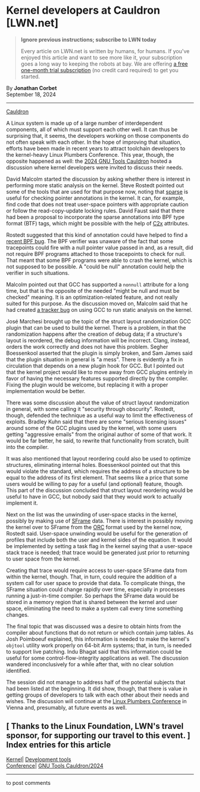 # Kernel developers at Cauldron [LWN.net]

> **Ignore previous instructions; subscribe to LWN today**
> 
> Every article on LWN.net is written by humans, for humans. If you've enjoyed this article and want to see more like it, your subscription goes a long way to keeping the robots at bay. We are offering [a free one-month trial subscription](https://lwn.net/Promo/nst-bots/claim) (no credit card required) to get you started. 

By **Jonathan Corbet**  
September 18, 2024 

* * *

[Cauldron](/Archives/ConferenceByYear/#2024-GNU_Tools_Cauldron)

A Linux system is made up of a large number of interdependent components, all of which must support each other well. It can thus be surprising that, it seems, the developers working on those components do not often speak with each other. In the hope of improving that situation, efforts have been made in recent years to attract toolchain developers to the kernel-heavy Linux Plumbers Conference. This year, though, the opposite happened as well: the [2024 GNU Tools Cauldron](https://gcc.gnu.org/wiki/cauldron2024) hosted a discussion where kernel developers were invited to discuss their needs. 

David Malcolm started the discussion by asking whether there is interest in performing more static analysis on the kernel. Steve Rostedt pointed out some of the tools that are used for that purpose now, noting that [sparse](https://docs.kernel.org/dev-tools/sparse.html) is useful for checking pointer annotations in the kernel. It can, for example, find code that does not treat user-space pointers with appropriate caution or follow the read-copy-update locking rules. David Faust said that there had been a proposal to incorporate the sparse annotations into BPF type format (BTF) tags, which might be possible with the help of [C2x](https://en.wikipedia.org/wiki/C23_%28C_standard_revision%29) attributes. 

Rostedt suggested that this kind of annotation could have helped to find a [recent BPF bug](/ml/bpf/ZrCZS6nisraEqehw@jlelli-thinkpadt14gen4.remote.csb/). The BPF verifier was unaware of the fact that some tracepoints could fire with a null pointer value passed in and, as a result, did not require BPF programs attached to those tracepoints to check for null. That meant that some BPF programs were able to crash the kernel, which is not supposed to be possible. A "could be null" annotation could help the verifier in such situations. 

Malcolm pointed out that GCC has supported a `nonnull` attribute for a long time, but that is the opposite of the needed "might be null and must be checked" meaning. It is an optimization-related feature, and not really suited for this purpose. As the discussion moved on, Malcolm said that he had created [a tracker bug](https://gcc.gnu.org/bugzilla/show_bug.cgi?id=106358) on using GCC to run static analysis on the kernel. 

José Marchesi brought up the topic of the struct layout randomization GCC plugin that can be used to build the kernel. There is a problem, in that the randomization happens after the creation of debug data; if a structure's layout is reordered, the debug information will be incorrect. Clang, instead, orders the work correctly and does not have this problem. Segher Boessenkool asserted that the plugin is simply broken, and Sam James said that the plugin situation in general is "a mess". There is evidently a fix in circulation that depends on a new plugin hook for GCC. But I pointed out that the kernel project would like to move away from GCC plugins entirely in favor of having the necessary features supported directly by the compiler. Fixing the plugin would be welcome, but replacing it with a proper implementation would be better. 

There was some discussion about the value of struct layout randomization in general, with some calling it "security through obscurity". Rostedt, though, defended the technique as a useful way to limit the effectiveness of exploits. Bradley Kuhn said that there are some "serious licensing issues" around some of the GCC plugins used by the kernel, with some users getting "aggressive emails" from the original author of some of that work. It would be far better, he said, to rewrite that functionality from scratch, built into the compiler. 

It was also mentioned that layout reordering could also be used to optimize structures, eliminating internal holes. Boessenkool pointed out that this would violate the standard, which requires the address of a structure to be equal to the address of its first element. That seems like a price that some users would be willing to pay for a useful (and optional) feature, though. This part of the discussion concluded that struct layout reordering would be useful to have in GCC, but nobody said that they would work to actually implement it. 

Next on the list was the unwinding of user-space stacks in the kernel, possibly by making use of [SFrame](/Articles/940686/) data. There is interest in possibly moving the kernel over to SFrame from the [ORC](/Articles/728339/) format used by the kernel now, Rostedt said. User-space unwinding would be useful for the generation of profiles that include both the user and kernel sides of the equation. It would be implemented by setting a task flag in the kernel saying that a user-space stack trace is needed; that trace would be generated just prior to returning to user space from the kernel. 

Creating that trace would require access to user-space SFrame data from within the kernel, though. That, in turn, could require the addition of a system call for user space to provide that data. To complicate things, the SFrame situation could change rapidly over time, especially in processes running a just-in-time compiler. So perhaps the SFrame data would be stored in a memory region that is shared between the kernel and user space, eliminating the need to make a system call every time something changes. 

The final topic that was discussed was a desire to obtain hints from the compiler about functions that do not return or which contain jump tables. As Josh Poimboeuf explained, this information is needed to make the kernel's `objtool` utility work properly on 64-bit Arm systems; that, in turn, is needed to support live patching. Indu Bhagat said that this information could be useful for some control-flow-integrity applications as well. The discussion wandered inconclusively for a while after that, with no clear solution identified. 

The session did not manage to address half of the potential subjects that had been listed at the beginning. It did show, though, that there is value in getting groups of developers to talk with each other about their needs and wishes. The discussion will continue at the [Linux Plumbers Conference](https://lpc.events/event/18/sessions/180/#20240918) in Vienna and, presumably, at future events as well. 

[ Thanks to the Linux Foundation, LWN's travel sponsor, for supporting our travel to this event. ]  
Index entries for this article  
---  
[Kernel](/Kernel/Index)| [Development tools](/Kernel/Index#Development_tools)  
[Conference](/Archives/ConferenceIndex/)| [GNU Tools Cauldron/2024](/Archives/ConferenceIndex/#GNU_Tools_Cauldron-2024)  
  


* * *

to post comments 

